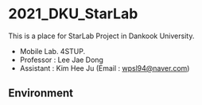 # 2021_DKU_StarLab


This is a place for StarLab Project in Dankook University.
- Mobile Lab. 4STUP. 
- Professor : Lee Jae Dong
- Assistant : Kim Hee Ju (Email : wpsl94@naver.com)


## Environment


